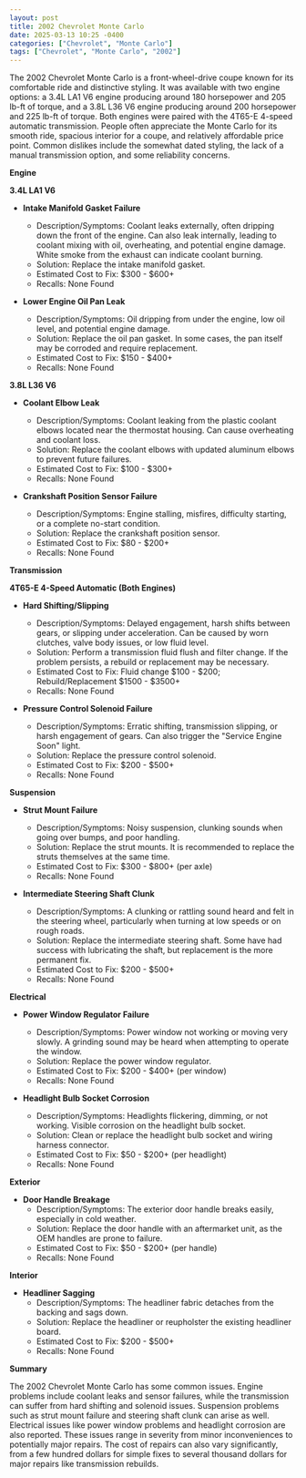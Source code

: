 ```yaml
---
layout: post
title: 2002 Chevrolet Monte Carlo
date: 2025-03-13 10:25 -0400
categories: ["Chevrolet", "Monte Carlo"]
tags: ["Chevrolet", "Monte Carlo", "2002"]
---
```

The 2002 Chevrolet Monte Carlo is a front-wheel-drive coupe known for its comfortable ride and distinctive styling. It was available with two engine options: a 3.4L LA1 V6 engine producing around 180 horsepower and 205 lb-ft of torque, and a 3.8L L36 V6 engine producing around 200 horsepower and 225 lb-ft of torque. Both engines were paired with the 4T65-E 4-speed automatic transmission. People often appreciate the Monte Carlo for its smooth ride, spacious interior for a coupe, and relatively affordable price point. Common dislikes include the somewhat dated styling, the lack of a manual transmission option, and some reliability concerns.

**Engine**

**3.4L LA1 V6**

*   **Intake Manifold Gasket Failure**
    *   Description/Symptoms: Coolant leaks externally, often dripping down the front of the engine. Can also leak internally, leading to coolant mixing with oil, overheating, and potential engine damage. White smoke from the exhaust can indicate coolant burning.
    *   Solution: Replace the intake manifold gasket.
    *   Estimated Cost to Fix: $300 - $600+
    *   Recalls: None Found

*   **Lower Engine Oil Pan Leak**
    *   Description/Symptoms: Oil dripping from under the engine, low oil level, and potential engine damage.
    *   Solution: Replace the oil pan gasket. In some cases, the pan itself may be corroded and require replacement.
    *   Estimated Cost to Fix: $150 - $400+
    *   Recalls: None Found

**3.8L L36 V6**

*   **Coolant Elbow Leak**
    *   Description/Symptoms: Coolant leaking from the plastic coolant elbows located near the thermostat housing. Can cause overheating and coolant loss.
    *   Solution: Replace the coolant elbows with updated aluminum elbows to prevent future failures.
    *   Estimated Cost to Fix: $100 - $300+
    *   Recalls: None Found

*   **Crankshaft Position Sensor Failure**
    *   Description/Symptoms: Engine stalling, misfires, difficulty starting, or a complete no-start condition.
    *   Solution: Replace the crankshaft position sensor.
    *   Estimated Cost to Fix: $80 - $200+
    *   Recalls: None Found

**Transmission**

**4T65-E 4-Speed Automatic (Both Engines)**

*   **Hard Shifting/Slipping**
    *   Description/Symptoms: Delayed engagement, harsh shifts between gears, or slipping under acceleration. Can be caused by worn clutches, valve body issues, or low fluid level.
    *   Solution: Perform a transmission fluid flush and filter change. If the problem persists, a rebuild or replacement may be necessary.
    *   Estimated Cost to Fix: Fluid change $100 - $200; Rebuild/Replacement $1500 - $3500+
    *   Recalls: None Found

*   **Pressure Control Solenoid Failure**
    *   Description/Symptoms: Erratic shifting, transmission slipping, or harsh engagement of gears. Can also trigger the "Service Engine Soon" light.
    *   Solution: Replace the pressure control solenoid.
    *   Estimated Cost to Fix: $200 - $500+
    *   Recalls: None Found

**Suspension**

*   **Strut Mount Failure**
    *   Description/Symptoms: Noisy suspension, clunking sounds when going over bumps, and poor handling.
    *   Solution: Replace the strut mounts. It is recommended to replace the struts themselves at the same time.
    *   Estimated Cost to Fix: $300 - $800+ (per axle)
    *   Recalls: None Found

*   **Intermediate Steering Shaft Clunk**
    *   Description/Symptoms: A clunking or rattling sound heard and felt in the steering wheel, particularly when turning at low speeds or on rough roads.
    *   Solution: Replace the intermediate steering shaft. Some have had success with lubricating the shaft, but replacement is the more permanent fix.
    *   Estimated Cost to Fix: $200 - $500+
    *   Recalls: None Found

**Electrical**

*   **Power Window Regulator Failure**
    *   Description/Symptoms: Power window not working or moving very slowly. A grinding sound may be heard when attempting to operate the window.
    *   Solution: Replace the power window regulator.
    *   Estimated Cost to Fix: $200 - $400+ (per window)
    *   Recalls: None Found

*   **Headlight Bulb Socket Corrosion**
    *   Description/Symptoms: Headlights flickering, dimming, or not working. Visible corrosion on the headlight bulb socket.
    *   Solution: Clean or replace the headlight bulb socket and wiring harness connector.
    *   Estimated Cost to Fix: $50 - $200+ (per headlight)
    *   Recalls: None Found

**Exterior**

*   **Door Handle Breakage**
    *   Description/Symptoms: The exterior door handle breaks easily, especially in cold weather.
    *   Solution: Replace the door handle with an aftermarket unit, as the OEM handles are prone to failure.
    *   Estimated Cost to Fix: $50 - $200+ (per handle)
    *   Recalls: None Found

**Interior**

*   **Headliner Sagging**
    *   Description/Symptoms: The headliner fabric detaches from the backing and sags down.
    *   Solution: Replace the headliner or reupholster the existing headliner board.
    *   Estimated Cost to Fix: $200 - $500+
    *   Recalls: None Found

**Summary**

The 2002 Chevrolet Monte Carlo has some common issues. Engine problems include coolant leaks and sensor failures, while the transmission can suffer from hard shifting and solenoid issues. Suspension problems such as strut mount failure and steering shaft clunk can arise as well. Electrical issues like power window problems and headlight corrosion are also reported. These issues range in severity from minor inconveniences to potentially major repairs. The cost of repairs can also vary significantly, from a few hundred dollars for simple fixes to several thousand dollars for major repairs like transmission rebuilds.

